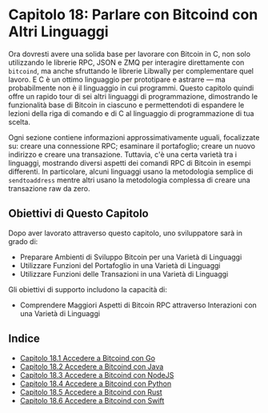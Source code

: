 # Capitolo 18: Parlare con Bitcoind con Altri Linguaggi

Ora dovresti avere una solida base per lavorare con Bitcoin in C, non solo utilizzando le librerie RPC, JSON e ZMQ per interagire direttamente con `bitcoind`, ma anche sfruttando le librerie Libwally per complementare quel lavoro. E C è un ottimo linguaggio per prototipare e astrarre — ma probabilmente non è il linguaggio in cui programmi. Questo capitolo quindi offre un rapido tour di sei altri linguaggi di programmazione, dimostrando le funzionalità base di Bitcoin in ciascuno e permettendoti di espandere le lezioni della riga di comando e di C al linguaggio di programmazione di tua scelta.

Ogni sezione contiene informazioni approssimativamente uguali, focalizzate su: creare una connessione RPC; esaminare il portafoglio; creare un nuovo indirizzo e creare una transazione. Tuttavia, c'è una certa varietà tra i linguaggi, mostrando diversi aspetti dei comandi RPC di Bitcoin in esempi differenti. In particolare, alcuni linguaggi usano la metodologia semplice di `sendtoaddress` mentre altri usano la metodologia complessa di creare una transazione raw da zero.

## Obiettivi di Questo Capitolo

Dopo aver lavorato attraverso questo capitolo, uno sviluppatore sarà in grado di:

   * Preparare Ambienti di Sviluppo Bitcoin per una Varietà di Linguaggi
   * Utilizzare Funzioni del Portafoglio in una Varietà di Linguaggi
   * Utilizzare Funzioni delle Transazioni in una Varietà di Linguaggi

Gli obiettivi di supporto includono la capacità di:

  * Comprendere Maggiori Aspetti di Bitcoin RPC attraverso Interazioni con una Varietà di Linguaggi

## Indice
  
  * [Capitolo 18.1 Accedere a Bitcoind con Go](18_1_Accedere_a_Bitcoind_con_Go.md)
  * [Capitolo 18.2 Accedere a Bitcoind con Java](18_2_Accedere_a_Bitcoind_con_Java.md)
  * [Capitolo 18.3 Accedere a Bitcoind con NodeJS](18_3_Accedere_a_Bitcoind_con_NodeJS.md)
  * [Capitolo 18.4 Accedere a Bitcoind con Python](18_4_Accedere_a_Bitcoind_con_Python.md)
  * [Capitolo 18.5 Accedere a Bitcoind con Rust](18_5_Accedere_a_Bitcoind_con_Rust.md)
  * [Capitolo 18.6 Accedere a Bitcoind con Swift](18_6_Accedere_a_Bitcoind_con_Swift.md)

